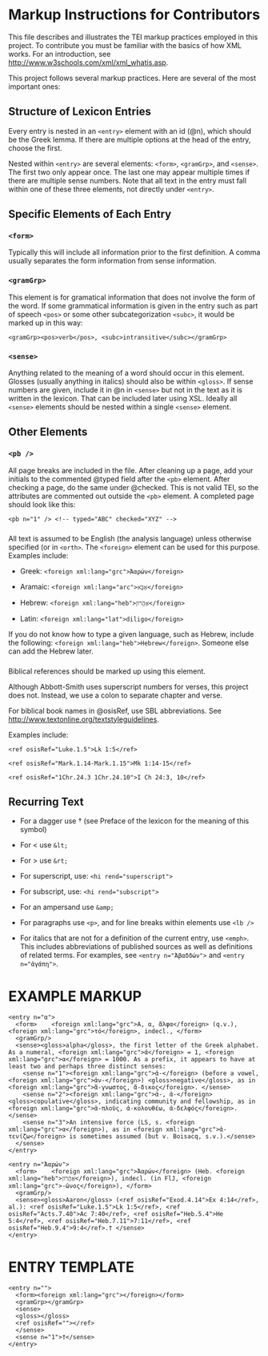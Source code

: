 Markup Instructions for Contributors
=

This file describes and illustrates the TEI markup practices employed in this project. To contribute you must be familiar with the basics of how XML works. For an introduction, see http://www.w3schools.com/xml/xml_whatis.asp. 

This project follows several markup practices. Here are several of the most important ones:

Structure of Lexicon Entries
-

Every entry is nested in an `<entry>` element with an id (@n), which should be the Greek lemma. If there are multiple options at the head of the entry, choose the first.

Nested within `<entry>` are several elements: `<form>`, `<gramGrp>`, and `<sense>`. The first two only appear once. The last one may appear multiple times if there are multiple sense numbers. Note that all text in the entry must fall within one of these three elements, not directly under `<entry>`. 

Specific Elements of Each Entry
-

### `<form>` 

Typically this will include all information prior to the first definition. A comma usually separates the form information from sense information. 

### `<gramGrp>`

This element is for gramatical information that does not involve the form of the word. If some grammatical information is given in the entry such as part of speech `<pos>` or some other subcategorization `<subc>`, it would be marked up in this way: 

    <gramGrp><pos>verb</pos>, <subc>intransitive</subc></gramGrp>
 
### `<sense>`

Anything related to the meaning of a word should occur in this element. Glosses (usually anything in italics) should also be within `<gloss>`. If sense numbers are given, include it in @n in `<sense>` but not in the text as it is written in the lexicon. That can be included later using XSL. Ideally all `<sense>` elements should be nested within a single `<sense>` element.

Other Elements
-

### `<pb />`

All page breaks are included in the file. After cleaning up a page, add your initials to the commented @typed field after the `<pb>` element. After checking a page, do the same under @checked. This is not valid TEI, so the attributes are commented out outside the `<pb>` element. A completed page should look like this: 

    <pb n="1" /> <!-- typed="ABC" checked="XYZ" -->

### <foreign>

All text is assumed to be English (the analysis language) unless otherwise specified (or in `<orth>`. The `<foreign>` element can be used for this purpose. Examples include: 

* Greek: `<foreign xml:lang="grc">Ἀαρών</foreign>`

* Aramaic: `<foreign xml:lang="arc">אַבָּא</foreign>`

* Hebrew: `<foreign xml:lang="heb">אַהֲרוֹן</foreign>`

* Latin: `<foreign xml:lang="lat">diligo</foreign>`

If you do not know how to type a given language, such as Hebrew, include the following: `<foreign xml:lang="heb">Hebrew</foreign>`. Someone else can add the Hebrew later.
 
### <ref>

Biblical references should be marked up using this element. 

Although Abbott-Smith uses superscript numbers for verses, this project does not. Instead, we use a colon to separate chapter and verse. 

For biblical book names in @osisRef, use SBL abbreviations. See http://www.textonline.org/textstyleguidelines.

Examples include: 

    <ref osisRef="Luke.1.5">Lk 1:5</ref>

    <ref osisRef="Mark.1.14-Mark.1.15">Mk 1:14-15</ref>

    <ref osisRef="1Chr.24.3 1Chr.24.10">I Ch 24:3, 10</ref>

Recurring Text
-

* For a dagger use † (see Preface of the lexicon for the meaning of this symbol)

* For \< use `&lt;`

* For \> use `&rt;`

* For superscript, use: `<hi rend="superscript">`

* For subscript, use: `<hi rend="subscript">`

* For an ampersand use `&amp;`

* For paragraphs use `<p>`, and for line breaks within elements use `<lb />`

* For italics that are not for a definition of the current entry, use `<emph>`.  This includes abbreviations of published sources as well as definitions of related terms. For examples, see `<entry n="Ἀβαδδών">` and `<entry n="ἀγάπη">`.

EXAMPLE MARKUP
=

    <entry n="α"> 
      <form>	<foreign xml:lang="grc">Α, α, ἄλφα</foreign> (q.v.), <foreign xml:lang="grc">τό</foreign>, indecl., </form>
      <gramGrp/>
      <sense><gloss>alpha</gloss>, the first letter of the Greek alphabet. As a numeral, <foreign xml:lang="grc">ά</foreign> = 1, <foreign xml:lang="grc">α</foreign> = 1000. As a prefix, it appears to have at least two and perhaps three distinct senses:
        <sense n="1"><foreign xml:lang="grc">ἀ-</foreign> (before a vowel, <foreign xml:lang="grc">ἀν-</foreign>) <gloss>negative</gloss>, as in <foreign xml:lang="grc">ἄ-γνωστος, ἄ-δικος</foreign>. </sense> 
        <sense n="2"><foreign xml:lang="grc">ἀ-, ἁ-</foreign> <gloss>copulative</gloss>, indicating community and fellowship, as in <foreign xml:lang="grc">ἁ-πλοῦς, ἀ-κολουθέω, ἀ-δελφός</foreign>. </sense> 
        <sense n="3">An intensive force (LS, s. <foreign xml:lang="grc">α</foreign>), as in <foreign xml:lang="grc">ἀ-τενίζω</foreign> is sometimes assumed (but v. Boisacq, s.v.).</sense> 
      </sense>
    </entry>
    
    <entry n="Ἀαρών"> 
      <form>	<foreign xml:lang="grc">Ἀαρών</foreign> (Heb. <foreign xml:lang="heb">אַהֲרוֹן</foreign>), indecl. (in FlJ, <foreign xml:lang="grc">-ῶνος</foreign>), </form>
      <gramGrp/>
      <sense><gloss>Aaron</gloss> (<ref osisRef="Exod.4.14">Ex 4:14</ref>, al.): <ref osisRef="Luke.1.5">Lk 1:5</ref>, <ref osisRef="Acts.7.40">Ac 7:40</ref>, <ref osisRef="Heb.5.4">He 5:4</ref>, <ref osisRef="Heb.7.11">7:11</ref>, <ref osisRef="Heb.9.4">9:4</ref>.† </sense>
    </entry> 

ENTRY TEMPLATE
=

    <entry n=""> 
      <form><foreign xml:lang="grc"></foreign></form>
      <gramGrp></gramGrp>
      <sense>
      <gloss></gloss>
      <ref osisRef=""></ref>
      </sense>
      <sense n="1">†</sense> 
    </entry> 
